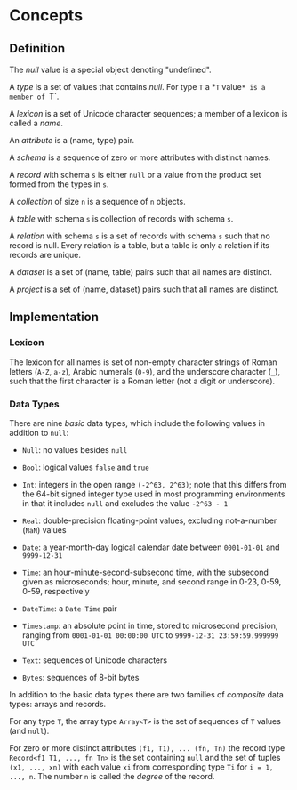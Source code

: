 # Concepts

## Definition

The *null* value is a special object denoting "undefined".

A *type* is a set of values that contains *null*.  For type `T` a *`T` value`*
is a member of `T`. 

A *lexicon* is a set of Unicode character sequences; a member of a lexicon
is called a *name*.

An *attribute* is a (name, type) pair.

A *schema* is a sequence of zero or more attributes with distinct names.

A *record* with schema `s` is either `null` or a value from the product set
formed from the types in `s`.

A *collection* of size `n` is a sequence of `n` objects.

A *table* with schema `s` is collection of records with schema `s`.

A *relation* with schema `s` is a set of records with schema `s` such that no
record is null. Every relation is a table, but a table is only a relation if
its records are unique.

A *dataset* is a set of (name, table) pairs such that all names are
distinct.

A *project* is a set of (name, dataset) pairs such that all names are
distinct.


## Implementation

### Lexicon

The lexicon for all names is set of non-empty character strings of Roman
letters (`A-Z`, `a-z`), Arabic numerals (`0-9`), and the underscore character
(`_`), such that the first character is a Roman letter (not a digit or
underscore).


### Data Types

There are nine *basic* data types, which include the following values in addition
to `null`:

  + `Null`: no values besides `null`

  + `Bool`: logical values `false` and `true`

  + `Int`: integers in the open range `(-2^63, 2^63)`; note that this
    differs from the 64-bit signed integer type used in most programming
    environments in that it includes `null` and excludes the value
    `-2^63 - 1`

  + `Real`: double-precision floating-point values, excluding not-a-number
    (`NaN`) values

  + `Date`: a year-month-day logical calendar date between `0001-01-01`
    and `9999-12-31`

  + `Time`: an hour-minute-second-subsecond time, with the subsecond given as
    microseconds; hour, minute, and second range in 0-23, 0-59, 0-59,
    respectively

  + `DateTime`: a `Date`-`Time` pair

  + `Timestamp`: an absolute point in time, stored to microsecond precision,
    ranging from `0001-01-01 00:00:00 UTC` to `9999-12-31 23:59:59.999999 UTC`

  + `Text`: sequences of Unicode characters

  + `Bytes`: sequences of 8-bit bytes


In addition to the basic data types there are two families of *composite* data
types: arrays and records.


For any type `T`, the array type `Array<T>` is the set of sequences of `T`
values (and `null`).


For zero or more distinct attributes `(f1, T1), ... (fn, Tn)` the record type
`Record<f1 T1, ..., fn Tn>` is the set containing `null` and the set of tuples
`(x1, ..., xn)` with each value `xi` from corresponding type `Ti` for
`i = 1, ..., n`. The number `n` is called the *degree* of the record.
